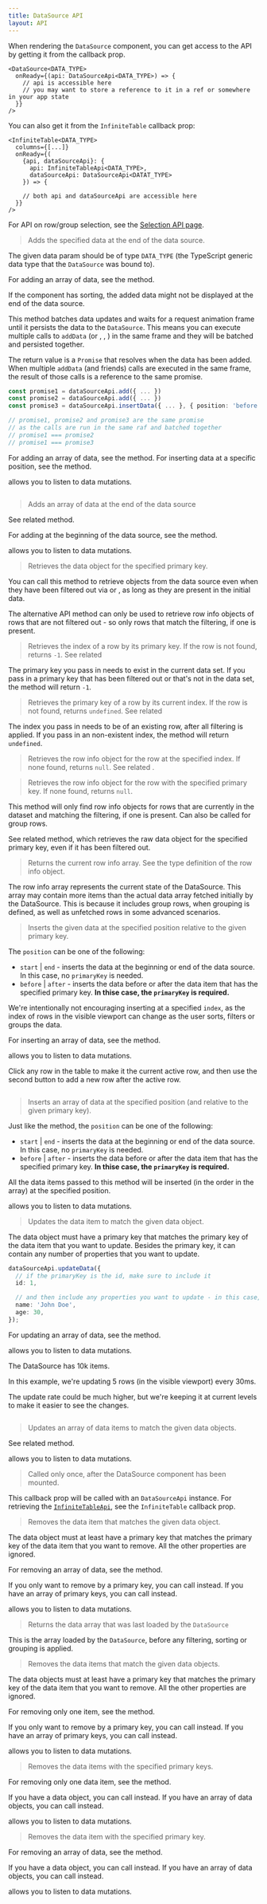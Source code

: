 ```yaml
---
title: DataSource API
layout: API
---
```


When rendering the `DataSource` component, you can get access to the API by getting it from the <DPropLink name="onReady" /> callback prop.

```tsx {3}
<DataSource<DATA_TYPE>
  onReady={(api: DataSourceApi<DATA_TYPE>) => {
    // api is accessible here
    // you may want to store a reference to it in a ref or somewhere in your app state
  }}
/>
```

You can also get it from the `InfiniteTable` <PropLink name="onReady" /> callback prop:

```tsx {4}
<InfiniteTable<DATA_TYPE>
  columns={[...]}
  onReady={(
    {api, dataSourceApi}: {
      api: InfiniteTableApi<DATA_TYPE>,
      dataSourceApi: DataSourceApi<DATAT_TYPE>
    }) => {

    // both api and dataSourceApi are accessible here
  }}
/>
```

For API on row/group selection, see the [Selection API page](/docs/reference/selection-api).

<PropTable sort searchPlaceholder="Type to filter API methods">

<Prop name="addData" type="(data: DATA_TYPE) => Promise">

> Adds the specified data at the end of the data source.

The given data param should be of type `DATA_TYPE` (the TypeScript generic data type that the `DataSource` was bound to).

For adding an array of data, see the <DApiLink name="addDataArray" /> method.

<Note>

If the component has <DPropLink name="sortInfo" code={false}>sorting</DPropLink>, the added data might not be displayed at the end of the data source.

</Note>

This method batches data updates and waits for a request animation frame until it persists the data to the `DataSource`. This means you can execute multiple calls to `addData` (or <DPropLink name="updateData"/>, <DPropLink name="removeData"/>, <DPropLink name="insertData"/>) in the same frame and they will be batched and persisted together.

The return value is a `Promise` that resolves when the data has been added. When multiple `addData` (and friends) calls are executed in the same frame, the result of those calls is a reference to the same promise.

```ts
const promise1 = dataSourceApi.add({ ... })
const promise2 = dataSourceApi.add({ ... })
const promise3 = dataSourceApi.insertData({ ... }, { position: 'before', primaryKey: 4 })

// promise1, promise2 and promise3 are the same promise
// as the calls are run in the same raf and batched together
// promise1 === promise2
// promise1 === promise3
```

For adding an array of data, see the <DApiLink name="addDataArray" /> method.
For inserting data at a specific position, see the <DApiLink name="insertData" /> method.

<DPropLink name="onDataMutations" /> allows you to listen to data mutations.

<Sandpack title="Using DataSourceApi.addData to update the DataSource">

```ts file="addData-example.page.tsx"

```

</Sandpack>

</Prop>

<Prop name="addDataArray" type="(data: DATA_TYPE[]) => Promise">

> Adds an array of data at the end of the data source

See related <DApiLink name="addData" /> method.

For adding at the beginning of the data source, see the <DApiLink name="insertDataArray" /> method.

<DPropLink name="onDataMutations" /> allows you to listen to data mutations.

</Prop>

<Prop name="getDataByPrimaryKey" type="(primaryKey: string | number) => DATA_TYPE | undefined">

> Retrieves the data object for the specified primary key.

You can call this method to retrieve objects from the data source even when they have been filtered out via <DPropLink name="filterValue" /> or <DPropLink name="filterFunction" />, as long as they are present in the initial data.

<Note>

The alternative API method <DApiLink name="getRowInfoByPrimaryKey" /> can only be used to retrieve <TypeLink name="InfiniteTableRowInfo" code={false}>row info objects</TypeLink> of rows that are not filtered out - so only rows that match the filtering, if one is present.

</Note>

</Prop>

<Prop name="getIndexByPrimaryKey" type="(id: any) => number">

> Retrieves the index of a row by its primary key. If the row is not found, returns `-1`. See related <DApiLink name="getPrimaryKeyByIndex" />

<Note>

The primary key you pass in needs to exist in the current data set. If you pass in a primary key that has been filtered out or that's not in the data set, the method will return `-1`.

</Note>

</Prop>

<Prop name="getPrimaryKeyByIndex" type="(index: number) => any | undefined ">

> Retrieves the primary key of a row by its current index. If the row is not found, returns `undefined`. See related <DApiLink name="getIndexByPrimaryKey" />

<Note>

The index you pass in needs to be of an existing row, after all filtering is applied. If you pass in an non-existent index, the method will return `undefined`.

</Note>

</Prop>

<Prop name="getRowInfoByIndex" type="(index: number) => InfiniteTableRowInfo<DATA_TYPE> | null">

> Retrieves the <TypeLink name="InfiniteTableRowInfo" code={false}>row info object</TypeLink> for the row at the specified index. If none found, returns `null`. See related <DApiLink name="getRowInfoByPrimaryKey" />.

</Prop>

<Prop name="getRowInfoByPrimaryKey" type="(id: any) => InfiniteTableRowInfo<DATA_TYPE> | null">

> Retrieves the <TypeLink name="InfiniteTableRowInfo" code={false}>row info object</TypeLink> for the row with the specified primary key. If none found, returns `null`.

This method will only find row info objects for rows that are currently in the dataset and matching the filtering, if one is present. Can also be called for group rows.

<Note>

See related <DApiLink name="getDataByPrimaryKey" /> method, which retrieves the raw data object for the specified primary key, even if it has been filtered out.

</Note>

</Prop>

<Prop name="getRowInfoArray" type="() => InfiniteTableRowInfo[]">

> Returns the current row info array. See <TypeLink name="InfiniteTableRowInfo" code={false}>the type definition of the row info object</TypeLink>.

The row info array represents the current state of the DataSource. This array may contain more items than the actual data array fetched initially by the DataSource. This is because it includes group rows, when grouping is defined, as well as unfetched rows in some advanced scenarios.

</Prop>

<Prop name="insertData" type="(data: DATA_TYPE, { position, primaryKey }) => Promise">

> Inserts the given data at the specified position relative to the given primary key.

The `position` can be one of the following:

- `start` | `end` - inserts the data at the beginning or end of the data source. In this case, no `primaryKey` is needed.
- `before` | `after` - inserts the data before or after the data item that has the specified primary key. **In thise case, the `primaryKey` is required.**

We're intentionally not encouraging inserting at a specified `index`, as the index of rows in the visible viewport can change as the user sorts, filters or groups the data.

For inserting an array of data, see the <DApiLink name="insertDataArray" /> method.

<DPropLink name="onDataMutations" /> allows you to listen to data mutations.

<Sandpack title="Inserting data at various locations">

<Description>

Click any row in the table to make it the current active row, and then use the second button to add a new row after the active row.

</Description>

```ts file="insert-example.page.tsx"

```

</Sandpack>

</Prop>

<Prop name="insertDataArray" type="(data: DATA_TYPE[], { position, primaryKey }) => Promise">

> Inserts an array of data at the specified position (and relative to the given primary key).

Just like the <DApiLink name="insertData" /> method, the `position` can be one of the following:

- `start` | `end` - inserts the data at the beginning or end of the data source. In this case, no `primaryKey` is needed.
- `before` | `after` - inserts the data before or after the data item that has the specified primary key. **In thise case, the `primaryKey` is required.**

All the data items passed to this method will be inserted (in the order in the array) at the specified position.

<DPropLink name="onDataMutations" /> allows you to listen to data mutations.

</Prop>

<Prop name="updateData" type="(data: Partial<DATA_TYPE>) => Promise">

> Updates the data item to match the given data object.

<Note>

The data object must have a primary key that matches the primary key of the data item that you want to update. Besides the primary key, it can contain any number of properties that you want to update.

</Note>

```ts
dataSourceApi.updateData({
  // if the primaryKey is the id, make sure to include it
  id: 1,

  // and then include any properties you want to update - in this case, the name and age
  name: 'John Doe',
  age: 30,
});
```

For updating an array of data, see the <DApiLink name="updateDataArray" /> method.

<DPropLink name="onDataMutations" /> allows you to listen to data mutations.

<Sandpack title="Live data updates with DataSourceApi.updateData">

<Description>

The DataSource has 10k items.

In this example, we're updating 5 rows (in the visible viewport) every 30ms.

The update rate could be much higher, but we're keeping it at current levels to make it easier to see the changes.

</Description>

```ts file="live-updates-example.page.tsx"

```

</Sandpack>

</Prop>

<Prop name="updateDataArray" type="(data: Partial<DATA_TYPE>[]) => Promise">

> Updates an array of data items to match the given data objects.

See related <DApiLink name="updateData" /> method.

<DPropLink name="onDataMutations" /> allows you to listen to data mutations.

</Prop>

<Prop name="onReady" type="(api: DataSourceApi) => void">

> Called only once, after the DataSource component has been mounted.

This callback prop will be called with an `DataSourceApi` instance. For retrieving the [`InfiniteTableApi`](/docs/reference/api), see the `InfiniteTable` <PropLink name="onReady" /> callback prop.

</Prop>

<Prop name="removeData" type="(data: Partial<DATA_TYPE>) => Promise">

> Removes the data item that matches the given data object.

The data object must at least have a primary key that matches the primary key of the data item that you want to remove. All the other properties are ignored.

For removing an array of data, see the <DApiLink name="removeDataArray" /> method.

If you only want to remove by a primary key, you can call <DApiLink name="removeDataByPrimaryKey" /> instead.
If you have an array of primary keys, you can call <DApiLink name="removeDataArrayByPrimaryKeys" /> instead.

<DPropLink name="onDataMutations" /> allows you to listen to data mutations.

</Prop>

<Prop name="getOriginalDataArray" type="() => DATA_TYPE[]">

> Returns the data array that was last loaded by the `DataSource`

This is the array loaded by the `DataSource`, before any filtering, sorting or grouping is applied.

</Prop>

<Prop name="removeDataArray" type="(data: Partial<DATA_TYPE>[]) => Promise">

> Removes the data items that match the given data objects.

The data objects must at least have a primary key that matches the primary key of the data item that you want to remove. All the other properties are ignored.

For removing only one item, see the <DApiLink name="removeData" /> method.

If you only want to remove by a primary key, you can call <DApiLink name="removeDataByPrimaryKey" /> instead.
If you have an array of primary keys, you can call <DApiLink name="removeDataArrayByPrimaryKeys" /> instead.

<DPropLink name="onDataMutations" /> allows you to listen to data mutations.

</Prop>

<Prop name="removeDataArrayByPrimaryKeys" type="(primaryKeys: (string | number)[]) => Promise">

> Removes the data items with the specified primary keys.

For removing only one data item, see the <DApiLink name="removeDataByPrimaryKey" /> method.

If you have a data object, you can call <DApiLink name="removeData" /> instead.
If you have an array of data objects, you can call <DApiLink name="removeDataArray" /> instead.

<DPropLink name="onDataMutations" /> allows you to listen to data mutations.

</Prop>

<Prop name="removeDataByPrimaryKey" type="(primaryKey: string | number) => Promise">

> Removes the data item with the specified primary key.

For removing an array of data, see the <DApiLink name="removeDataArrayByPrimaryKeys" /> method.

If you have a data object, you can call <DApiLink name="removeData" /> instead.
If you have an array of data objects, you can call <DApiLink name="removeDataArray" /> instead.

<DPropLink name="onDataMutations" /> allows you to listen to data mutations.
</Prop>

</PropTable>
